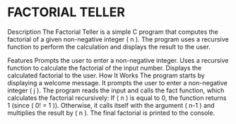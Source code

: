 # FACTORIAL TELLER
Description
The Factorial Teller is a simple C program that computes the factorial of a given non-negative integer ( n ). The program uses a recursive function to perform the calculation and displays the result to the user.

Features
Prompts the user to enter a non-negative integer.
Uses a recursive function to calculate the factorial of the input number.
Displays the calculated factorial to the user.
How It Works
The program starts by displaying a welcome message.
It prompts the user to enter a non-negative integer ( j ).
The program reads the input and calls the fact function, which calculates the factorial recursively:
If ( n ) is equal to 0, the function returns 1 (since ( 0! = 1 )).
Otherwise, it calls itself with the argument ( n-1 ) and multiplies the result by ( n ).
The final factorial is printed to the console.
